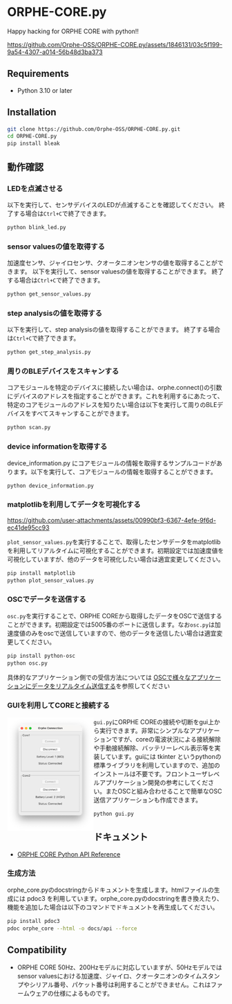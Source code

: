 # ORPHE-CORE.py
Happy hacking for ORPHE CORE with python!!

https://github.com/Orphe-OSS/ORPHE-CORE.py/assets/1846131/03c5f199-9a54-4307-a014-56b48d3ba373

## Requirements
 * Python 3.10 or later

## Installation
```bash
git clone https://github.com/Orphe-OSS/ORPHE-CORE.py.git
cd ORPHE-CORE.py
pip install bleak
```

## 動作確認

### LEDを点滅させる
以下を実行して、センサデバイスのLEDが点滅することを確認してください。
終了する場合は`Ctrl+C`で終了できます。
```bash
python blink_led.py
```

### sensor valuesの値を取得する
加速度センサ、ジャイロセンサ、クオータニオンセンサの値を取得することができます。
以下を実行して、sensor valuesの値を取得することができます。
終了する場合は`Ctrl+C`で終了できます。
```bash
python get_sensor_values.py
```

### step analysisの値を取得する
以下を実行して、step analysisの値を取得することができます。
終了する場合は`Ctrl+C`で終了できます。
```bash
python get_step_analysis.py
```

### 周りのBLEデバイスをスキャンする
コアモジュールを特定のデバイスに接続したい場合は、orphe.connect()の引数にデバイスのアドレスを指定することができます。これを利用するにあたって、特定のコアモジュールのアドレスを知りたい場合は以下を実行して周りのBLEデバイスをすべてスキャンすることができます。
```bash
python scan.py
```

### device informationを取得する
device_information.py にコアモジュールの情報を取得するサンプルコードがあります。以下を実行して、コアモジュールの情報を取得することができます。
```bash
python device_information.py
```

### matplotlibを利用してデータを可視化する

https://github.com/user-attachments/assets/00990bf3-6367-4efe-9f6d-ec41de95cc93

`plot_sensor_values.py`を実行することで、取得したセンサデータをmatplotlibを利用してリアルタイムに可視化することができます。初期設定では加速度値を可視化していますが、他のデータを可視化したい場合は適宜変更してください。
```bash
pip install matplotlib
python plot_sensor_values.py
```

### OSCでデータを送信する
`osc.py`を実行することで、ORPHE COREから取得したデータをOSCで送信することができます。初期設定では5005番のポートに送信します。なお`osc.py`は加速度値のみをoscで送信していますので、他のデータを送信したい場合は適宜変更してください。
```bash
pip install python-osc
python osc.py
```

具体的なアプリケーション側での受信方法については [OSCで様々なアプリケーションにデータをリアルタイム送信する](https://github.com/Orphe-OSS/ORPHE-CORE.py/wiki/%E7%95%AA%E5%A4%96%E7%B7%A8.-OSC%E3%81%A7%E6%A7%98%E3%80%85%E3%81%AA%E3%82%A2%E3%83%97%E3%83%AA%E3%82%B1%E3%83%BC%E3%82%B7%E3%83%A7%E3%83%B3%E3%81%AB%E3%83%87%E3%83%BC%E3%82%BF%E3%82%92%E3%83%AA%E3%82%A2%E3%83%AB%E3%82%BF%E3%82%A4%E3%83%A0%E9%80%81%E4%BF%A1%E3%81%99%E3%82%8B)を参照してください

### GUIを利用してCOREと接続する
<img align="left" width="200" height="auto" src="gui.png">

`gui.py`にORPHE COREの接続や切断をgui上から実行できます。非常にシンプルなアプリケーションですが、coreの電波状況による接続解除や手動接続解除、バッテリーレベル表示等を実装しています。guiには tkinter というpythonの標準ライブラリを利用していますので、追加のインストールは不要です。フロントユーザレベルアプリケーション開発の参考にしてください。またOSCと組み合わせることで簡単なOSC送信アプリケーションも作成できます。

```bash
python gui.py
```

## ドキュメント
  * [ORPHE CORE Python API Reference](https://orphe-oss.github.io/ORPHE-CORE.py/api/orphe_core.html)

### 生成方法
orphe_core.pyのdocstringからドキュメントを生成します。htmlファイルの生成には pdoc3 を利用しています。orphe_core.pyのdocstringを書き換えたり、機能を追加した場合は以下のコマンドでドキュメントを再生成してください。
```bash
pip install pdoc3
pdoc orphe_core --html -o docs/api --force
```

## Compatibility
 * ORPHE CORE 50Hz、200Hzモデルに対応していますが、50Hzモデルではsensor valuesにおける加速度、ジャイロ、クオータニオンのタイムスタンプやシリアル番号、パケット番号は利用することができません。これはファームウェアの仕様によるものです。
